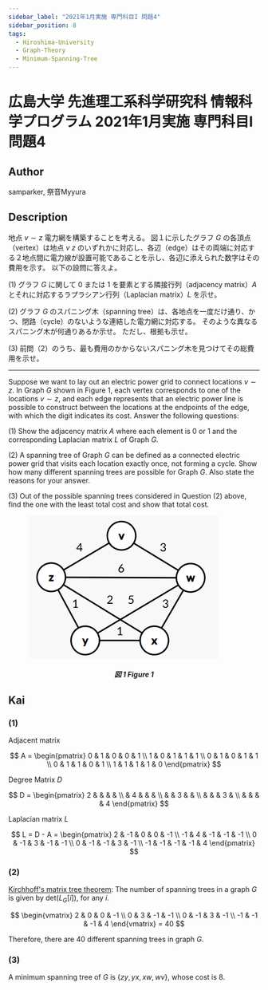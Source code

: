 ```yaml
---
sidebar_label: "2021年1月実施 専門科目I 問題4"
sidebar_position: 8
tags:
  - Hiroshima-University
  - Graph-Theory
  - Minimum-Spanning-Tree
---
```

# 広島大学 先進理工系科学研究科 情報科学プログラム 2021年1月実施 専門科目I 問題4


## **Author**
samparker, 祭音Myyura

## **Description**
地点 $v \sim z$ 電力網を構築することを考える。
図１に示したグラフ $G$ の各頂点（vertex）は地点 $v ~ z$ のいずれかに対応し、各辺（edge）はその両端に対応する２地点間に電力線が設置可能であることを示し、各辺に添えられた数字はその費用を示す。
以下の設問に答えよ。

(1) グラフ $G$ に関して $0$ または $1$ を要素とする隣接行列（adjacency matrix）$A$ とそれに対応するラプラシアン行列（Laplacian matrix）$L$ を示せ。

(2) グラフ $G$ のスパニング木（spanning tree）は、各地点を一度だけ通り、かつ、閉路（cycle）のないような連結した電力網に対応する。
そのような異なるスパニング木が何通りあるか示せ。
ただし、根拠も示せ。

(3) 前問（2）のうち、最も費用のかからないスパニング木を見つけてその総費用を示せ。

--------------------------------------------------------

Suppose we want to lay out an electric power grid to connect locations $v \sim z$.
In Graph $G$ shown in Figure 1, each vertex corresponds to one of the locations $v \sim z$, and each edge represents that an electric power line is possible to construct between the locations at the endpoints of the edge, with which the digit indicates its cost.
Answer the following questions:

(1) Show the adjacency matrix $A$ where each element is $0$ or $1$ and the corresponding Laplacian matrix $L$ of Graph $G$.

(2) A spanning tree of Graph $G$ can be defined as a connected electric power grid that visits each location exactly once, not forming a cycle.
Show how many different spanning trees are possible for Graph $G$. Also state the reasons for your answer.

(3) Out of the possible spanning trees considered in Question (2) above, find the one with the least total cost and show that total cost.

<figure style="text-aligned:center;">
  <img src="https://raw.githubusercontent.com/Myyura/the_kai_project_assets/main/kakomonn/hiroshima_university/ASE/is_202101_senmon_I_4_p1.png" width="380" height="286" alt=""/>
</figure>

##### <center> 図 1 Figure 1

## **Kai**
### (1)
Adjacent matrix

$$
A = \begin{pmatrix}
    0 & 1 & 0 & 0 & 1 \\
    1 & 0 & 1 & 1 & 1 \\
    0 & 1 & 0 & 1 & 1 \\
    0 & 1 & 1 & 0 & 1 \\
    1 & 1 & 1 & 1 & 0
\end{pmatrix}
$$

Degree Matrix $D$

$$
D = \begin{pmatrix}
    2 & & & & \\
    & 4 & & & \\
    & & 3 & & \\
    & & & 3 & \\
    & & & & 4
\end{pmatrix}
$$

Laplacian matrix $L$

$$
L = D - A = \begin{pmatrix}
    2 & -1 & 0 & 0 & -1 \\
    -1 & 4 & -1 & -1 & -1 \\
    0 & -1 & 3 & -1 & -1 \\
    0 & -1 & -1 & 3 & -1 \\
    -1 & -1 & -1 & -1 & 4
\end{pmatrix}
$$

### (2)
[Kirchhoff's matrix tree theorem](https://en.wikipedia.org/wiki/Kirchhoff%27s_theorem): The number of spanning trees in a graph $G$ is given by $\text{det}(L_G[i])$, for any $i$.

$$
\begin{vmatrix}
    2 &  0 & 0 & -1 \\
    0 &  3 & -1 & -1 \\
    0 &  -1 & 3 & -1 \\
    -1 &  -1 & -1 & 4
\end{vmatrix} = 40
$$

Therefore, there are $40$ different spanning trees in graph $G$.

### (3)
A minimum spanning tree of $G$ is $\{zy, yx, xw, wv\}$, whose cost is $8$.
